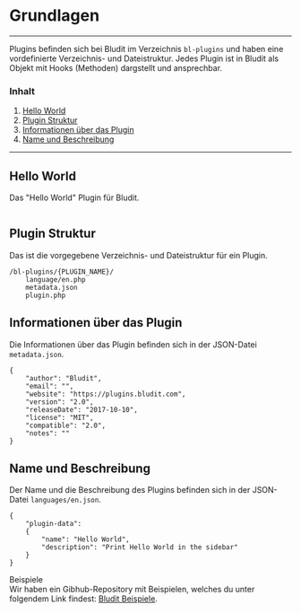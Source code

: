 # Grundlagen
<!-- Position: 1 -->
---
Plugins befinden sich bei Bludit im Verzeichnis `bl-plugins` und haben eine vordefinierte Verzeichnis- und Dateistruktur.
Jedes Plugin ist in Bludit als Objekt mit Hooks (Methoden) dargstellt und ansprechbar.

### Inhalt
1. [Hello World](#hello-world)
2. [Plugin Struktur](#structure)
3. [Informationen über das Plugin](#information)
4. [Name und Beschreibung](#name-description)

---

## <i id="hello-world"></i> Hello World
Das "Hello World" Plugin für Bludit.
<pre><code data-language="php"><?php
	class pluginHello extends Plugin {
		public function siteSidebar() {
			echo 'Hello world';
		}
	}
?></code></pre>

## <i id="structure"></i> Plugin Struktur
Das ist die vorgegebene Verzeichnis- und Dateistruktur für ein Plugin.
```
/bl-plugins/{PLUGIN_NAME}/
	language/en.php
	metadata.json
	plugin.php
```

## <i id="information"></i> Informationen über das Plugin
Die Informationen über das Plugin befinden sich in der JSON-Datei `metadata.json`.
<pre><code data-language="JSON">{
	"author": "Bludit",
	"email": "",
	"website": "https://plugins.bludit.com",
	"version": "2.0",
	"releaseDate": "2017-10-10",
	"license": "MIT",
	"compatible": "2.0",
	"notes": ""
}</code></pre>

## <i id="name-description"></i> Name und Beschreibung
Der Name und die Beschreibung des Plugins befinden sich in der JSON-Datei `languages/en.json`.
<pre><code data-language="JSON">{
	"plugin-data":
	{
		"name": "Hello World",
		"description": "Print Hello World in the sidebar"
	}
}</code></pre>

<div class="note">
<div class="title">Beispiele</div>
Wir haben ein Gibhub-Repository mit Beispielen, welches du unter folgendem Link findest: <a href="https://github.com/bludit/examples">Bludit Beispiele</a>.
</div>
